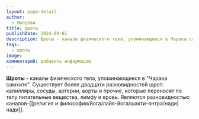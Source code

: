 ```yaml
---
layout: page-detail
author:
  - Яшодеви
title: шроты
publishDate: 2024-09-01
description: Шроты - каналы физического тела, упоминающиеся в Чарака самхите. Существует более двадцати разновидностей шрот капилляры, сосуды, артерии, аорты и прочие, которые переносят по телу питательные вещества, лимфу и кровь. Являются разновидностью каналов-нади.
tags:
  - шроты
image: 
комментарий: добавить информацию
---
```

**Шроты** - каналы физического тела, упоминающиеся в "Чарака самхите". Существует более двадцати разновидностей шрот: капилляры, сосуды, артерии, аорты и прочие, которые переносят по телу питательные вещества, лимфу и кровь. Являются разновидностью каналов-[[религия и философия/йога/лайя-йога/шакти-янтра/нади|нади]].

